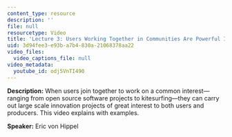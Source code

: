 ```yaml
---
content_type: resource
description: ''
file: null
resourcetype: Video
title: 'Lecture 3: Users Working Together in Communities Are Powerful Innovators'
uid: 3d94fee3-e93b-a7b4-830a-21068378aa22
video_files:
  video_captions_file: null
video_metadata:
  youtube_id: odj5VnTI490
---
```


**Description:** When users join together to work on a common interest—ranging from open source software projects to kitesurfing—they can carry out large scale innovation projects of great interest to both users and producers. This video explains with examples.

**Speaker:** Eric von Hippel
